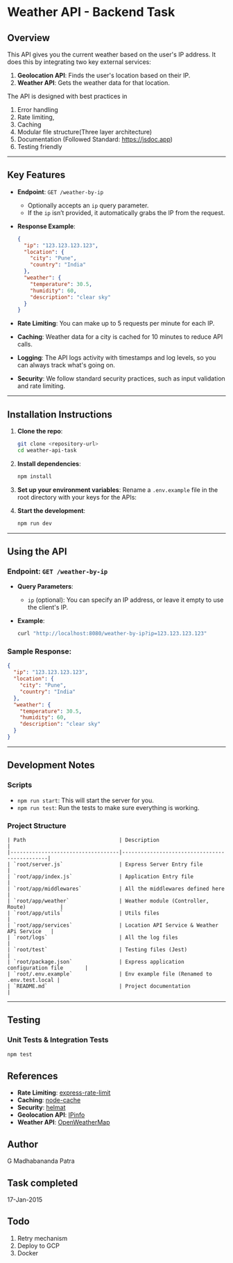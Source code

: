 # Weather API - Backend Task

## Overview

This API gives you the current weather based on the user's IP address. It does this by integrating two key external services:

1. **Geolocation API**: Finds the user's location based on their IP.
2. **Weather API**: Gets the weather data for that location.

The API is designed with best practices in

1. Error handling
2. Rate limiting,
3. Caching
4. Modular file structure(Three layer architecture)
5. Documentation (Followed Standard: https://jsdoc.app)
6. Testing friendly

---

## Key Features

- **Endpoint**: `GET /weather-by-ip`

  - Optionally accepts an `ip` query parameter.
  - If the `ip` isn’t provided, it automatically grabs the IP from the request.

- **Response Example**:

  ```json
  {
    "ip": "123.123.123.123",
    "location": {
      "city": "Pune",
      "country": "India"
    },
    "weather": {
      "temperature": 30.5,
      "humidity": 60,
      "description": "clear sky"
    }
  }
  ```

- **Rate Limiting**: You can make up to 5 requests per minute for each IP.

- **Caching**: Weather data for a city is cached for 10 minutes to reduce API calls.

- **Logging**: The API logs activity with timestamps and log levels, so you can always track what's going on.

- **Security**: We follow standard security practices, such as input validation and rate limiting.

---

## Installation Instructions

1. **Clone the repo**:

   ```bash
   git clone <repository-url>
   cd weather-api-task
   ```

2. **Install dependencies**:

   ```bash
   npm install
   ```

3. **Set up your environment variables**:
   Rename a `.env.example` file in the root directory with your keys for the APIs:

4. **Start the development**:

   ```bash
   npm run dev
   ```

---

## Using the API

### Endpoint: `GET /weather-by-ip`

- **Query Parameters**:

  - `ip` (optional): You can specify an IP address, or leave it empty to use the client's IP.

- **Example**:
  ```bash
  curl "http://localhost:8080/weather-by-ip?ip=123.123.123.123"
  ```

### Sample Response:

```json
{
  "ip": "123.123.123.123",
  "location": {
    "city": "Pune",
    "country": "India"
  },
  "weather": {
    "temperature": 30.5,
    "humidity": 60,
    "description": "clear sky"
  }
}
```

---

## Development Notes

### Scripts

- `npm run start`: This will start the server for you.
- `npm run test`: Run the tests to make sure everything is working.

### Project Structure

```
| Path                              | Description                                  |
|-----------------------------------|----------------------------------------------|
| `root/server.js`                  | Express Server Entry file                    |
| `root/app/index.js`               | Application Entry file                       |
| `root/app/middlewares`            | All the middlewares defined here             |
| `root/app/weather`                | Weather module (Controller, Route)           |
| `root/app/utils`                  | Utils files                                  |
| `root/app/services`               | Location API Service & Weather APi Service   |
| `root/logs`                       | All the log files                            |
| `root/test`                       | Testing files (Jest)                         |
| `root/package.json`               | Express application configuration file       |
| `root/.env.example`               | Env example file (Renamed to .env.test.local |
| `README.md`                       | Project documentation                        |
```

---

## Testing

### Unit Tests & Integration Tests

```bash
npm test
```

## References

- **Rate Limiting**: [express-rate-limit](https://www.npmjs.com/package/express-rate-limit)
- **Caching**: [node-cache](https://www.npmjs.com/package/node-cache)
- **Security**: [helmat](https://www.npmjs.com/package/helmat)
- **Geolocation API**: [IPinfo](https://ipinfo.io/)
- **Weather API**: [OpenWeatherMap](https://openweathermap.org/api)

## Author

G Madhabananda Patra

## Task completed

17-Jan-2015

## Todo

1. Retry mechanism
2. Deploy to GCP
3. Docker
